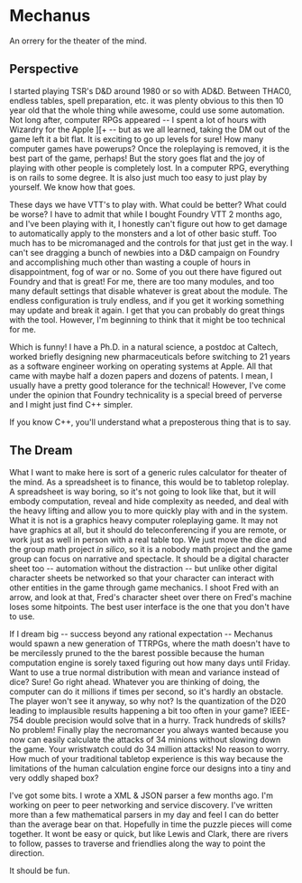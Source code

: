 # Mechanus
An orrery for the theater of the mind.

## Perspective
I started playing TSR's D&D around 1980 or so with AD&D. Between THAC0, endless tables, spell preparation, etc. it was plenty obvious to this then 10 year old that the whole thing while awesome, could use some automation. Not long after, computer RPGs appeared -- I spent a lot of hours with Wizardry for the Apple ][+ -- but as we all learned, taking the DM out of the game left it a bit flat.  It is exciting to go up levels for sure! How many computer games have powerups? Once the roleplaying is removed, it is the best part of the game, perhaps! But the story goes flat and the joy of playing with other people is completely lost. In a computer RPG, everything is on rails to some degree. It is also just much too easy to just play by yourself. We know how that goes.

These days we have VTT's to play with. What could be better? What could be worse? I have to admit that while I bought Foundry VTT 2 months ago, and I've been playing with it, I honestly can't figure out how to get damage to automatically apply to the monsters and a lot of other basic stuff. Too much has to be micromanaged and the controls for that just get in the way. I can't see dragging a bunch of newbies into a D&D campaign on Foundry and accomplishing much other than wasting a couple of hours in disappointment, fog of war or no.  Some of you out there have figured out Foundry and that is great!  For me, there are too many modules, and too many default settings that disable whatever is great about the module. The endless configuration is truly endless, and if you get it working something may update and break it again. I get that you can probably do great things with the tool. However, I'm beginning to think that it might be too technical for me.

Which is funny! I have a Ph.D. in a natural science, a postdoc at Caltech, worked briefly designing new pharmaceuticals before switching to 21 years as a software engineer working on operating systems at Apple. All that came with maybe half a dozen papers and dozens of patents. I mean, I usually have a pretty good tolerance for the technical! However, I've come under the opinion that Foundry technicality is a special breed of perverse and I might just find C++ simpler. 

If you know C++, you'll understand what a preposterous thing that is to say. 

## The Dream
What I want to make here is sort of a generic rules calculator for theater of the mind. As a spreadsheet is to finance, this would be to tabletop roleplay. A spreadsheet is way boring, so it's not going to look like that, but it will embody computation, reveal and hide complexity as needed, and deal with the heavy lifting and allow you to more quickly play with and in the system. What it is not is a graphics heavy computer roleplaying game. It may not have graphics at all, but it should do teleconferencing if you are remote, or work just as well in person with a real table top. We just move the dice and the group math project _in silico_, so it is a nobody math project and the game group can focus on narrative and spectacle. It should be a digital character sheet too -- automation without the distraction -- but unlike other digital character sheets be networked so that your character can interact with other entities in the game through game mechanics. I shoot Fred with an arrow, and look at that, Fred's character sheet over there on Fred's machine loses some hitpoints. The best user interface is the one that you don't have to use.

If I dream big -- success beyond any rational expectation -- Mechanus would spawn a new generation of TTRPGs, where the math doesn't have to be mercilessly pruned to the the barest possible because the human computation engine is sorely taxed figuring out how many days until Friday. Want to use a true normal distribution with mean and variance instead of dice? Sure! Go right ahead. Whatever you are thinking of doing, the computer can do it millions if times per second, so it's hardly an obstacle. The player won't see it anyway, so why not? Is the quantization of the D20 leading to implausible results happening a bit too often in your game? IEEE-754 double precision would solve that in a hurry. Track hundreds of skills? No problem! Finally play the necromancer you always wanted because you now can easily calculate the attacks of 34 minions without slowing down the game. Your wristwatch could do 34 million attacks! No reason to worry. How much of your traditional tabletop experience is this way because the limitations of the human calculation engine force our designs into a tiny and very oddly shaped box?

I've got some bits. I wrote a XML & JSON parser a few months ago. I'm working on peer to peer networking and service discovery. I've written more than a few mathematical parsers in my day and feel I can do better than the average bear on that. Hopefully in time the puzzle pieces will come together. It wont be easy or quick, but like Lewis and Clark, there are rivers to follow, passes to traverse and friendlies along the way to point the direction. 

It should be fun.
